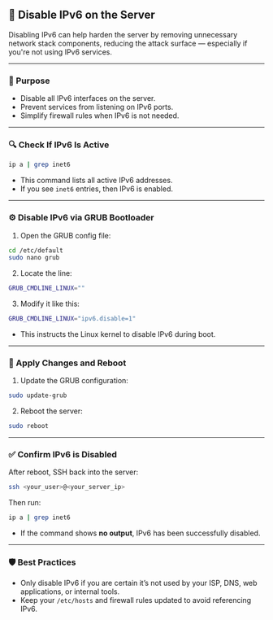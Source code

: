 ## 🚫 Disable IPv6 on the Server

Disabling IPv6 can help harden the server by removing unnecessary network stack components, reducing the attack surface — especially if you're not using IPv6 services.

---

### 🧭 Purpose

* Disable all IPv6 interfaces on the server.
* Prevent services from listening on IPv6 ports.
* Simplify firewall rules when IPv6 is not needed.

---

### 🔍 Check If IPv6 Is Active

```bash
ip a | grep inet6
```

* This command lists all active IPv6 addresses.
* If you see `inet6` entries, then IPv6 is enabled.

---

### ⚙️ Disable IPv6 via GRUB Bootloader

1. Open the GRUB config file:

```bash
cd /etc/default
sudo nano grub
```

2. Locate the line:

```bash
GRUB_CMDLINE_LINUX=""
```

3. Modify it like this:

```bash
GRUB_CMDLINE_LINUX="ipv6.disable=1"
```

* This instructs the Linux kernel to disable IPv6 during boot.

---

### 🔄 Apply Changes and Reboot

1. Update the GRUB configuration:

```bash
sudo update-grub
```

2. Reboot the server:

```bash
sudo reboot
```

---

### ✅ Confirm IPv6 is Disabled

After reboot, SSH back into the server:

```bash
ssh <your_user>@<your_server_ip>
```

Then run:

```bash
ip a | grep inet6
```

* If the command shows **no output**, IPv6 has been successfully disabled.

---

### 🛡️ Best Practices

* Only disable IPv6 if you are certain it’s not used by your ISP, DNS, web applications, or internal tools.
* Keep your `/etc/hosts` and firewall rules updated to avoid referencing IPv6.

